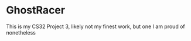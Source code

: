 # GhostRacer
This is my CS32 Project 3, likely not my finest work, but one I am proud of nonetheless

